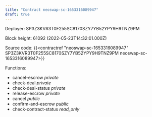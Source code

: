 ```yaml
---
title: "Contract neoswap-sc-1653316089947"
draft: true
---
```

Deployer: SP3Z3KVR3T0F255SC8170SZY7YB52YPY9H9TNZ9PM


 



Block height: 61092 (2022-05-23T14:32:01.000Z)

Source code: {{<contractref "neoswap-sc-1653316089947" SP3Z3KVR3T0F255SC8170SZY7YB52YPY9H9TNZ9PM neoswap-sc-1653316089947>}}

Functions:

* cancel-escrow _private_
* check-deal _private_
* check-deal-status _private_
* release-escrow _private_
* cancel _public_
* confirm-and-escrow _public_
* check-contract-status _read_only_
